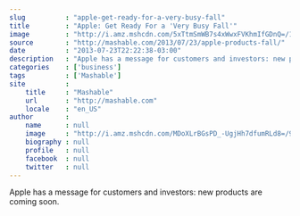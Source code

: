 ```yaml
---
slug          : "apple-get-ready-for-a-very-busy-fall"
title         : "Apple: Get Ready For a 'Very Busy Fall'"
image         : "http://i.amz.mshcdn.com/5xTtmSmWB7s4xWwxFVKhmIfGDnQ=/1200x627/2013%2F07%2F23%2F8d%2FCook1.1e76f.jpg"
source        : "http://mashable.com/2013/07/23/apple-products-fall/"
date          : "2013-07-23T22:22:38-03:00"
description   : "Apple has a message for customers and investors: new products are coming soon."
categories    : ['business']
tags          : ['Mashable']
site          :
    title     : "Mashable"
    url       : "http://mashable.com"
    locale    : "en_US"
author        :
    name      : null
    image     : "http://i.amz.mshcdn.com/MDoXLrBGsPD_-UgjHh7dfumRLd8=/90x90/2016%2F06%2F30%2F1e%2F201506160cHeadshot_20.93441.6ac4d.jpg"
    biography : null
    profile   : null
    facebook  : null
    twitter   : null
---
```


Apple has a message for customers and investors: new products are coming soon.
